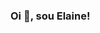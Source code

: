 ### Oi 👋, sou Elaine!

<!--
**silvaelaine/silvaelaine** is a ✨ _special_ ✨ repository because its `README.md` (this file) appears on your GitHub profile.



- 🎖 Sou uma Analista de Dados certificada pela Google que ama solucionar problemas usando dados.
- 🌱 Atualmente estou fazendo a especialização em Machine Learning do Andrew Ng.
- ✍ Amo escrever artigos no Medium sobre projetos realizados e assuntos que aprendi.
- 💻 Sou graduanda em Engenharia de Software.
- 🎯 Meta (2023): Conseguir meu primeiro estágio em Dados.
- ⚡ Fun fact: Amo passar horas no site da Khan Academy.
-->
